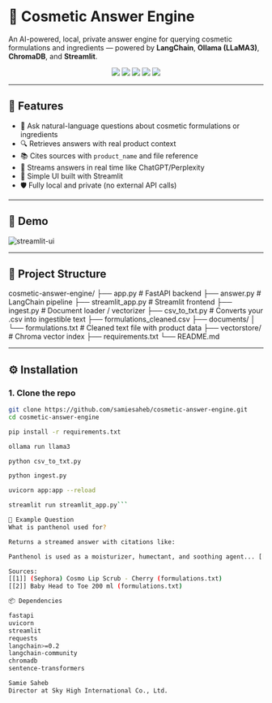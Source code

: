 # 🧴 Cosmetic Answer Engine

An AI-powered, local, private answer engine for querying cosmetic formulations and ingredients — powered by **LangChain**, **Ollama (LLaMA3)**, **ChromaDB**, and **Streamlit**.

<div align="center">
  <img src="https://img.shields.io/badge/Framework-FastAPI-009688?style=flat&logo=fastapi" />
  <img src="https://img.shields.io/badge/Frontend-Streamlit-fc4c02?style=flat&logo=streamlit" />
  <img src="https://img.shields.io/badge/LLM-Ollama%20LLaMA3-blueviolet" />
  <img src="https://img.shields.io/badge/VectorDB-Chroma-ffaa00" />
  <img src="https://img.shields.io/badge/License-MIT-green" />
</div>

---

## 🚀 Features

- 🧠 Ask natural-language questions about cosmetic formulations or ingredients
- 🔍 Retrieves answers with real product context
- 📚 Cites sources with `product_name` and file reference
- 🌊 Streams answers in real time like ChatGPT/Perplexity
- 🧾 Simple UI built with Streamlit
- 🛡️ Fully local and private (no external API calls)

---

## 📸 Demo

![streamlit-ui](https://github.com/samiesaheb/cosmetic-answer-engine/assets/preview-screenshot-placeholder.png)

---

## 📂 Project Structure

cosmetic-answer-engine/
├── app.py # FastAPI backend
├── answer.py # LangChain pipeline
├── streamlit_app.py # Streamlit frontend
├── ingest.py # Document loader / vectorizer
├── csv_to_txt.py # Converts your .csv into ingestible text
├── formulations_cleaned.csv
├── documents/
│ └── formulations.txt # Cleaned text file with product data
├── vectorstore/ # Chroma vector index
├── requirements.txt
└── README.md


---

## ⚙️ Installation

### 1. Clone the repo

```bash
git clone https://github.com/samiesaheb/cosmetic-answer-engine.git
cd cosmetic-answer-engine

pip install -r requirements.txt

ollama run llama3

python csv_to_txt.py

python ingest.py

uvicorn app:app --reload

streamlit run streamlit_app.py```

💬 Example Question
What is panthenol used for?

Returns a streamed answer with citations like:

Panthenol is used as a moisturizer, humectant, and soothing agent... [[1]] [[2]]

Sources:
[[1]] (Sephora) Cosmo Lip Scrub - Cherry (formulations.txt)
[[2]] Baby Head to Toe 200 ml (formulations.txt)

📦 Dependencies

fastapi
uvicorn
streamlit
requests
langchain>=0.2
langchain-community
chromadb
sentence-transformers

Samie Saheb
Director at Sky High International Co., Ltd.
